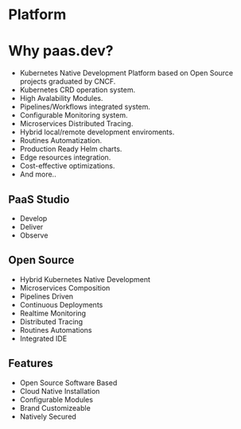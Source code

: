 # Platform

# Why paas.dev?

* Kubernetes Native Development Platform based on Open Source projects graduated by CNCF.
* Kubernetes CRD operation system.
* High Avalability Modules.
* Pipelines/Workflows integrated system.
* Configurable Monitoring system.
* Microservices Distributed Tracing.
* Hybrid local/remote development enviroments.
* Routines Automatization.
* Production Ready Helm charts.
* Edge resources integration.
* Cost-effective optimizations.
* And more..

## PaaS Studio
* Develop
* Deliver
* Observe
## Open Source
* Hybrid Kubernetes Native Development
* Microservices Composition
* Pipelines Driven
* Continuous Deployments
* Realtime Monitoring
* Distributed Tracing
* Routines Automations
* Integrated IDE

## Features
* Open Source Software Based
* Cloud Native Installation
* Configurable Modules
* Brand Customizeable
* Natively Secured